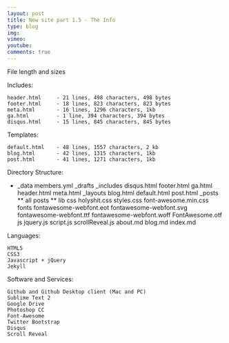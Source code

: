 ```yaml
---
layout: post
title: New site part 1.5 - The Info
type: blog
img: 
vimeo: 
youtube:  
comments: true
---
```


File length and sizes

Includes:

	header.html 	- 21 lines, 498 characters, 498 bytes
	footer.html 	- 18 lines, 823 characters, 823 bytes
	meta.html		- 16 lines, 1296 characters, 1kb
	ga.html			- 1 line, 394 characters, 394 bytes
	disqus.html		- 15 lines, 845 characters, 845 bytes

Templates:

	default.html 	- 48 lines, 1557 characters, 2 kb
	blog.html		- 42 lines, 1315 characters, 1kb
	post.html		- 41 lines, 1271 characters, 1kb

Directory Structure:

*
	_data
		members.yml
	_drafts
	_includes
		disqus.html
		footer.html
		ga.html
		header.html
		meta.html
	_layouts
		blog.html
		default.html
		post.html
	_posts
		** all posts **
	lib
		css
			holyshit.css
			styles.css
			font-awesome.min.css
		fonts
			fontawesome-webfont.eot
			fontawesome-webfont.svg
			fontawesome-webfont.ttf
			fontawesome-webfont.woff
			FontAwesome.otf
		js
			jquery.js
			script.js
			scrollReveal.js
	about.md
	blog.md
	index.md

Languages:

	HTML5
	CSS3
	Javascript + jQuery
	Jekyll

Software and Services:

	Github and Github Desktop client (Mac and PC)
	Sublime Text 2
	Google Drive
	Photoshop CC
	Font-Awesome
	Twitter Bootstrap
	Disqus
	Scroll Reveal